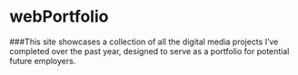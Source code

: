 # webPortfolio

###This site showcases a collection of all the digital media projects I’ve completed over the past year, designed to serve as a portfolio for potential future employers.

